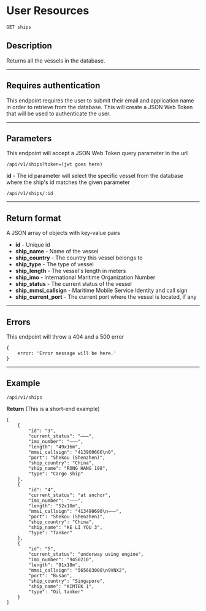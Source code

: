 # User Resources

    GET ships

## Description
Returns all the vessels in the database.

***

## Requires authentication
This endpoint requires the user to submit their email and application name in order to retrieve from the database.  This will create a JSON Web Token that will be used to authenticate the user.

***

## Parameters
This endpoint will accept a JSON Web Token query parameter in the url

    /api/v1/ships?token=(jwt goes here)

**id** - The id parameter will select the specific vessel from the database where the ship's id matches the given parameter

    /api/v1/ships/:id

***

## Return format

A JSON array of objects with key-value pairs

- **id**  - Unique id
- **ship_name** - Name of the vessel
- **ship_country** - The country this vessel belongs to
- **ship_type** - The type of vessel
- **ship_length** - The vessel's length in meters
- **ship_imo** - International Maritime Organization Number
- **ship_status** - The current status of the vessel
- **ship_mmsi_callsign** - Maritime Mobile Service Identity and call sign
- **ship_current_port** - The current port where the vessel is located, if any

***

## Errors
This endpoint will throw a 404 and a 500 error

```
{
    error: 'Error message will be here.'
}
```

***

## Example

    /api/v1/ships

**Return** (This is a short-end example)

```
[
    {
        "id": "3",
        "current_status": "–––",
        "imo_number": "–––",
        "length": "49x16m",
        "mmsi_callsign": "413900666\n0",
        "port": "Shekou (Shenzhen)",
        "ship_country": "China",
        "ship_name": "RONG HANG 198",
        "type": "Cargo ship"
    },
    {
        "id": "4",
        "current_status": "at anchor",
        "imo_number": "–––",
        "length": "52x10m",
        "mmsi_callsign": "413490690\n–––",
        "port": "Shekou (Shenzhen)",
        "ship_country": "China",
        "ship_name": "KE LI YOU 3",
        "type": "Tanker"
    },
    {
        "id": "5",
        "current_status": "underway using engine",
        "imo_number": "9450210",
        "length": "91x18m",
        "mmsi_callsign": "565603000\n9VNX2",
        "port": "Busan",
        "ship_country": "Singapore",
        "ship_name": "KIMTEK 1",
        "type": "Oil tanker"
    }
]
```
